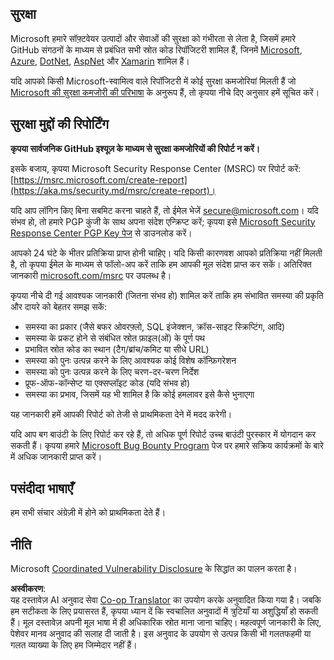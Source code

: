 <!--
CO_OP_TRANSLATOR_METADATA:
{
  "original_hash": "57f14126c1c6add76b3aef3844dfe4e3",
  "translation_date": "2025-07-13T15:04:08+00:00",
  "source_file": "SECURITY.md",
  "language_code": "hi"
}
-->
## सुरक्षा

Microsoft हमारे सॉफ़्टवेयर उत्पादों और सेवाओं की सुरक्षा को गंभीरता से लेता है, जिसमें हमारे GitHub संगठनों के माध्यम से प्रबंधित सभी स्रोत कोड रिपॉजिटरी शामिल हैं, जिनमें [Microsoft](https://github.com/Microsoft), [Azure](https://github.com/Azure), [DotNet](https://github.com/dotnet), [AspNet](https://github.com/aspnet) और [Xamarin](https://github.com/xamarin) शामिल हैं।

यदि आपको किसी Microsoft-स्वामित्व वाले रिपॉजिटरी में कोई सुरक्षा कमजोरियां मिलती हैं जो [Microsoft की सुरक्षा कमजोरी की परिभाषा](https://aka.ms/security.md/definition) के अनुरूप हैं, तो कृपया नीचे दिए अनुसार हमें सूचित करें।

## सुरक्षा मुद्दों की रिपोर्टिंग

**कृपया सार्वजनिक GitHub इश्यूज़ के माध्यम से सुरक्षा कमजोरियों की रिपोर्ट न करें।**

इसके बजाय, कृपया Microsoft Security Response Center (MSRC) पर रिपोर्ट करें: [https://msrc.microsoft.com/create-report](https://aka.ms/security.md/msrc/create-report)।

यदि आप लॉगिन किए बिना सबमिट करना चाहते हैं, तो ईमेल भेजें [secure@microsoft.com](mailto:secure@microsoft.com)। यदि संभव हो, तो हमारे PGP कुंजी के साथ अपना संदेश एन्क्रिप्ट करें; कृपया इसे [Microsoft Security Response Center PGP Key पेज](https://aka.ms/security.md/msrc/pgp) से डाउनलोड करें।

आपको 24 घंटे के भीतर प्रतिक्रिया प्राप्त होनी चाहिए। यदि किसी कारणवश आपको प्रतिक्रिया नहीं मिलती है, तो कृपया ईमेल के माध्यम से फॉलो-अप करें ताकि हम आपकी मूल संदेश प्राप्त कर सकें। अतिरिक्त जानकारी [microsoft.com/msrc](https://www.microsoft.com/msrc) पर उपलब्ध है।

कृपया नीचे दी गई आवश्यक जानकारी (जितना संभव हो) शामिल करें ताकि हम संभावित समस्या की प्रकृति और दायरे को बेहतर समझ सकें:

  * समस्या का प्रकार (जैसे बफर ओवरफ़्लो, SQL इंजेक्शन, क्रॉस-साइट स्क्रिप्टिंग, आदि)
  * समस्या के प्रकट होने से संबंधित स्रोत फ़ाइल(ओं) के पूर्ण पथ
  * प्रभावित स्रोत कोड का स्थान (टैग/ब्रांच/कमिट या सीधे URL)
  * समस्या को पुनः उत्पन्न करने के लिए आवश्यक कोई विशेष कॉन्फ़िगरेशन
  * समस्या को पुनः उत्पन्न करने के लिए चरण-दर-चरण निर्देश
  * प्रूफ-ऑफ-कॉन्सेप्ट या एक्सप्लॉइट कोड (यदि संभव हो)
  * समस्या का प्रभाव, जिसमें यह भी शामिल है कि कोई हमलावर इसे कैसे भुनाएगा

यह जानकारी हमें आपकी रिपोर्ट को तेजी से प्राथमिकता देने में मदद करेगी।

यदि आप बग बाउंटी के लिए रिपोर्ट कर रहे हैं, तो अधिक पूर्ण रिपोर्ट उच्च बाउंटी पुरस्कार में योगदान कर सकती हैं। कृपया हमारे [Microsoft Bug Bounty Program](https://aka.ms/security.md/msrc/bounty) पेज पर हमारे सक्रिय कार्यक्रमों के बारे में अधिक जानकारी प्राप्त करें।

## पसंदीदा भाषाएँ

हम सभी संचार अंग्रेज़ी में होने को प्राथमिकता देते हैं।

## नीति

Microsoft [Coordinated Vulnerability Disclosure](https://aka.ms/security.md/cvd) के सिद्धांत का पालन करता है।

**अस्वीकरण**:  
यह दस्तावेज़ AI अनुवाद सेवा [Co-op Translator](https://github.com/Azure/co-op-translator) का उपयोग करके अनुवादित किया गया है। जबकि हम सटीकता के लिए प्रयासरत हैं, कृपया ध्यान दें कि स्वचालित अनुवादों में त्रुटियाँ या अशुद्धियाँ हो सकती हैं। मूल दस्तावेज़ अपनी मूल भाषा में ही अधिकारिक स्रोत माना जाना चाहिए। महत्वपूर्ण जानकारी के लिए, पेशेवर मानव अनुवाद की सलाह दी जाती है। इस अनुवाद के उपयोग से उत्पन्न किसी भी गलतफहमी या गलत व्याख्या के लिए हम जिम्मेदार नहीं हैं।